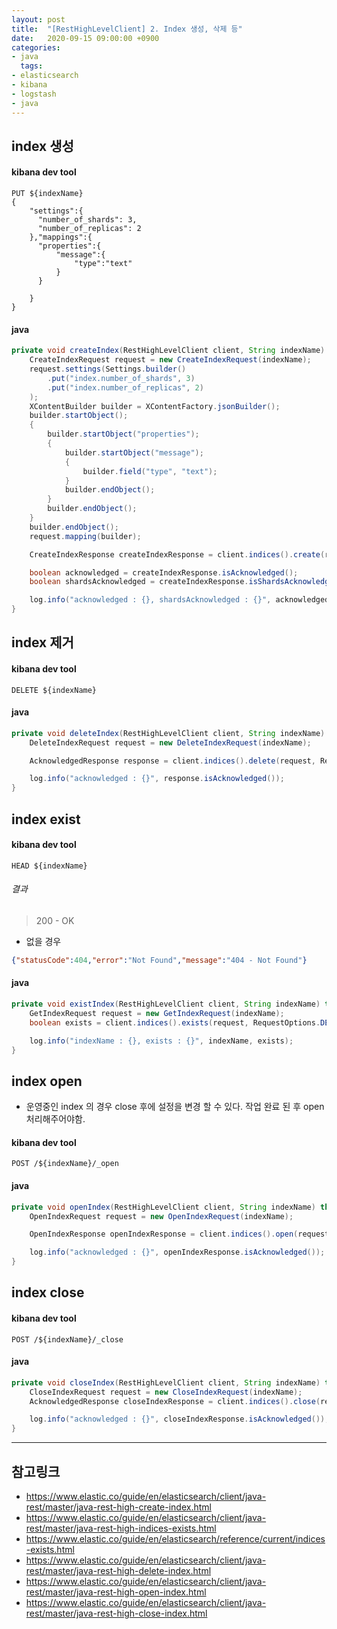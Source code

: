 ```yaml
---
layout: post
title:  "[RestHighLevelClient] 2. Index 생성, 삭제 등"
date:   2020-09-15 09:00:00 +0900
categories:
- java
  tags:
- elasticsearch
- kibana
- logstash
- java
---
```


## index 생성
#### kibana dev tool
```
PUT ${indexName}
{
    "settings":{
      "number_of_shards": 3,
      "number_of_replicas": 2
    },"mappings":{
      "properties":{
          "message":{
              "type":"text"
          }
      }
        
    }
}
```

#### java
```java
private void createIndex(RestHighLevelClient client, String indexName) throws IOException {
    CreateIndexRequest request = new CreateIndexRequest(indexName);
    request.settings(Settings.builder()
        .put("index.number_of_shards", 3)
        .put("index.number_of_replicas", 2)
    );
    XContentBuilder builder = XContentFactory.jsonBuilder();
    builder.startObject();
    {
        builder.startObject("properties");
        {
            builder.startObject("message");
            {
                builder.field("type", "text");
            }
            builder.endObject();
        }
        builder.endObject();
    }
    builder.endObject();
    request.mapping(builder);

    CreateIndexResponse createIndexResponse = client.indices().create(request, RequestOptions.DEFAULT);

    boolean acknowledged = createIndexResponse.isAcknowledged();
    boolean shardsAcknowledged = createIndexResponse.isShardsAcknowledged();

    log.info("acknowledged : {}, shardsAcknowledged : {}", acknowledged, shardsAcknowledged);
}
```

## index 제거
#### kibana dev tool
```
DELETE ${indexName}
```

#### java
```java
private void deleteIndex(RestHighLevelClient client, String indexName) throws IOException {
    DeleteIndexRequest request = new DeleteIndexRequest(indexName);

    AcknowledgedResponse response = client.indices().delete(request, RequestOptions.DEFAULT);

    log.info("acknowledged : {}", response.isAcknowledged());
}
```

## index exist
#### kibana dev tool
```
HEAD ${indexName}
```

###### 결과
> 200 - OK

- 없을 경우
```json
{"statusCode":404,"error":"Not Found","message":"404 - Not Found"}
```

#### java
```java
private void existIndex(RestHighLevelClient client, String indexName) throws IOException {
    GetIndexRequest request = new GetIndexRequest(indexName);
    boolean exists = client.indices().exists(request, RequestOptions.DEFAULT);

    log.info("indexName : {}, exists : {}", indexName, exists);
}
```

## index open
- 운영중인 index 의 경우 close 후에 설정을 변경 할 수 있다. 작업 완료 된 후 open 처리해주어야함.
#### kibana dev tool
```
POST /${indexName}/_open
```

#### java
```java
private void openIndex(RestHighLevelClient client, String indexName) throws IOException {
    OpenIndexRequest request = new OpenIndexRequest(indexName);

    OpenIndexResponse openIndexResponse = client.indices().open(request, RequestOptions.DEFAULT);

    log.info("acknowledged : {}", openIndexResponse.isAcknowledged());
}
```

## index close
#### kibana dev tool
```
POST /${indexName}/_close
```
#### java
```java
private void closeIndex(RestHighLevelClient client, String indexName) throws IOException{
    CloseIndexRequest request = new CloseIndexRequest(indexName);
    AcknowledgedResponse closeIndexResponse = client.indices().close(request, RequestOptions.DEFAULT);

    log.info("acknowledged : {}", closeIndexResponse.isAcknowledged());
}
```

---
## 참고링크
- https://www.elastic.co/guide/en/elasticsearch/client/java-rest/master/java-rest-high-create-index.html
- https://www.elastic.co/guide/en/elasticsearch/client/java-rest/master/java-rest-high-indices-exists.html
- https://www.elastic.co/guide/en/elasticsearch/reference/current/indices-exists.html
- https://www.elastic.co/guide/en/elasticsearch/client/java-rest/master/java-rest-high-delete-index.html
- https://www.elastic.co/guide/en/elasticsearch/client/java-rest/master/java-rest-high-open-index.html
- https://www.elastic.co/guide/en/elasticsearch/client/java-rest/master/java-rest-high-close-index.html
